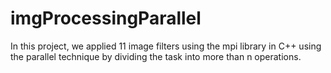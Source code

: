 # imgProcessingParallel
In this project, we applied 11 image filters using the mpi library in C++ using the parallel technique by dividing the task into more than n operations.
